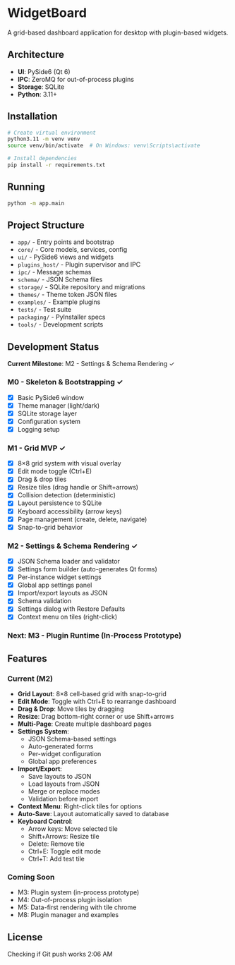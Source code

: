 # WidgetBoard

A grid-based dashboard application for desktop with plugin-based widgets.

## Architecture

- **UI**: PySide6 (Qt 6)
- **IPC**: ZeroMQ for out-of-process plugins
- **Storage**: SQLite
- **Python**: 3.11+

## Installation

```bash
# Create virtual environment
python3.11 -m venv venv
source venv/bin/activate  # On Windows: venv\Scripts\activate

# Install dependencies
pip install -r requirements.txt
```

## Running

```bash
python -m app.main
```

## Project Structure

- `app/` - Entry points and bootstrap
- `core/` - Core models, services, config
- `ui/` - PySide6 views and widgets
- `plugins_host/` - Plugin supervisor and IPC
- `ipc/` - Message schemas
- `schema/` - JSON Schema files
- `storage/` - SQLite repository and migrations
- `themes/` - Theme token JSON files
- `examples/` - Example plugins
- `tests/` - Test suite
- `packaging/` - PyInstaller specs
- `tools/` - Development scripts

## Development Status

**Current Milestone**: M2 - Settings & Schema Rendering ✓

### M0 - Skeleton & Bootstrapping ✓
- [x] Basic PySide6 window
- [x] Theme manager (light/dark)
- [x] SQLite storage layer
- [x] Configuration system
- [x] Logging setup

### M1 - Grid MVP ✓
- [x] 8×8 grid system with visual overlay
- [x] Edit mode toggle (Ctrl+E)
- [x] Drag & drop tiles
- [x] Resize tiles (drag handle or Shift+arrows)
- [x] Collision detection (deterministic)
- [x] Layout persistence to SQLite
- [x] Keyboard accessibility (arrow keys)
- [x] Page management (create, delete, navigate)
- [x] Snap-to-grid behavior

### M2 - Settings & Schema Rendering ✓
- [x] JSON Schema loader and validator
- [x] Settings form builder (auto-generates Qt forms)
- [x] Per-instance widget settings
- [x] Global app settings panel
- [x] Import/export layouts as JSON
- [x] Schema validation
- [x] Settings dialog with Restore Defaults
- [x] Context menu on tiles (right-click)

### Next: M3 - Plugin Runtime (In-Process Prototype)

## Features

### Current (M2)
- **Grid Layout**: 8×8 cell-based grid with snap-to-grid
- **Edit Mode**: Toggle with Ctrl+E to rearrange dashboard
- **Drag & Drop**: Move tiles by dragging
- **Resize**: Drag bottom-right corner or use Shift+arrows
- **Multi-Page**: Create multiple dashboard pages
- **Settings System**:
  - JSON Schema-based settings
  - Auto-generated forms
  - Per-widget configuration
  - Global app preferences
- **Import/Export**:
  - Save layouts to JSON
  - Load layouts from JSON
  - Merge or replace modes
  - Validation before import
- **Context Menu**: Right-click tiles for options
- **Auto-Save**: Layout automatically saved to database
- **Keyboard Control**:
  - Arrow keys: Move selected tile
  - Shift+Arrows: Resize tile
  - Delete: Remove tile
  - Ctrl+E: Toggle edit mode
  - Ctrl+T: Add test tile

### Coming Soon
- M3: Plugin system (in-process prototype)
- M4: Out-of-process plugin isolation
- M5: Data-first rendering with tile chrome
- M8: Plugin manager and examples

## License

Checking if Git push works 2:06 AM